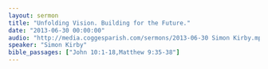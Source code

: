 ```yaml
---
layout: sermon
title: "Unfolding Vision. Building for the Future."
date: "2013-06-30 00:00:00"
audio: "http://media.coggesparish.com/sermons/2013-06-30 Simon Kirby.mp3"
speaker: "Simon Kirby"
bible_passages: ["John 10:1-18,Matthew 9:35-38"]
---
```


